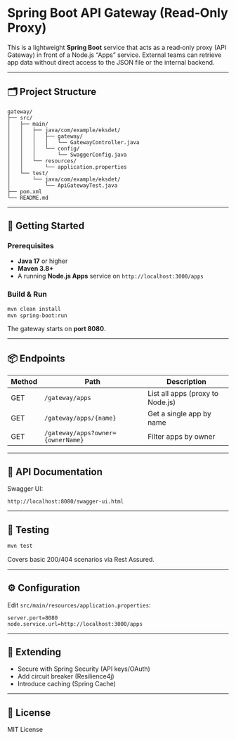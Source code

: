 # Spring Boot API Gateway (Read‑Only Proxy)

This is a lightweight **Spring Boot** service that acts as a read‑only proxy (API Gateway) in front of a Node.js “Apps” service. External teams can retrieve app data without direct access to the JSON file or the internal backend.

---

## 🗂 Project Structure

```
gateway/
├── src/
│   ├── main/
│   │   ├── java/com/example/eksdet/
│   │   │   ├── gateway/
│   │   │   │   └── GatewayController.java
│   │   │   └── config/
│   │   │       └── SwaggerConfig.java
│   │   └── resources/
│   │       └── application.properties
│   └── test/
│       └── java/com/example/eksdet/
│           └── ApiGatewayTest.java
├── pom.xml
└── README.md
```

---

## 🚀 Getting Started

### Prerequisites

- **Java 17** or higher  
- **Maven 3.8+**  
- A running **Node.js Apps** service on `http://localhost:3000/apps`

### Build & Run

```bash
mvn clean install
mvn spring-boot:run
```

The gateway starts on **port 8080**.

---

## 📦 Endpoints

| Method | Path                              | Description                         |
|--------|-----------------------------------|-------------------------------------|
| GET    | `/gateway/apps`                   | List all apps (proxy to Node.js)    |
| GET    | `/gateway/apps/{name}`            | Get a single app by name            |
| GET    | `/gateway/apps?owner={ownerName}` | Filter apps by owner                |

---

## 📖 API Documentation

Swagger UI:

```
http://localhost:8080/swagger-ui.html
```

---

## 🧪 Testing

```bash
mvn test
```

Covers basic 200/404 scenarios via Rest Assured.

---

## ⚙️ Configuration

Edit `src/main/resources/application.properties`:

```properties
server.port=8080
node.service.url=http://localhost:3000/apps
```

---

## 🤝 Extending

- Secure with Spring Security (API keys/OAuth)  
- Add circuit breaker (Resilience4j)  
- Introduce caching (Spring Cache)

---

## 📄 License

MIT License
